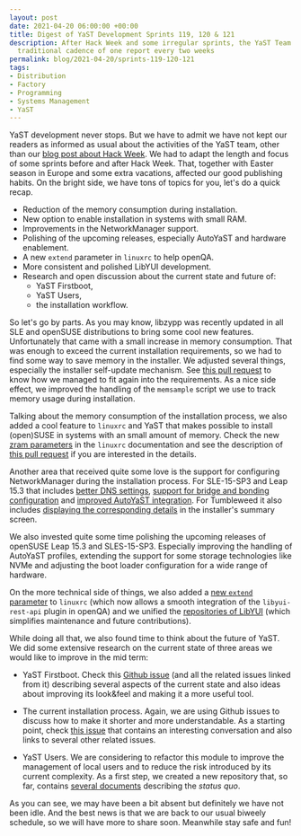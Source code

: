 ```yaml
---
layout: post
date: 2021-04-20 06:00:00 +00:00
title: Digest of YaST Development Sprints 119, 120 & 121
description: After Hack Week and some irregular sprints, the YaST Team is back to restore the
  traditional cadence of one report every two weeks
permalink: blog/2021-04-20/sprints-119-120-121
tags:
- Distribution
- Factory
- Programming
- Systems Management
- YaST
---
```


YaST development never stops. But we have to admit we have not kept our readers as informed as usual
about the activities of the YaST team, other than our [blog post about Hack
Week]({{site.baseurl}}/blog/2021-03-30/hack-week-20). We had to adapt the length and focus of some
sprints before and after Hack Week. That, together with Easter season in Europe and some extra
vacations, affected our good publishing habits. On the bright side, we have tons of topics for you,
let's do a quick recap.

- Reduction of the memory consumption during installation.
- New option to enable installation in systems with small RAM.
- Improvements in the NetworkManager support.
- Polishing of the upcoming releases, especially AutoYaST and hardware enablement.
- A new `extend` parameter in `linuxrc` to help openQA.
- More consistent and polished LibYUI development.
- Research and open discussion about the current state and future of:
  - YaST Firstboot,
  - YaST Users,
  - the installation workflow.

So let's go by parts. As you may know, libzypp was recently updated in all SLE and openSUSE
distributions to bring some cool new features.  Unfortunately that came with a small increase in
memory consumption. That was enough to exceed the current installation requirements, so we had to
find some way to save memory in the installer. We adjusted several things, especially the installer
self-update mechanism. See [this pull request](https://github.com/yast/yast-installation/pull/926)
to know how we managed to fit again into the requirements. As a nice side effect, we improved the
handling of the `memsample` script we use to track memory usage during installation.

Talking about the memory consumption of the installation process, we also added a cool feature to
`linuxrc` and YaST that makes possible to install (open)SUSE in systems with an small amount of
memory. Check the new [zram parameters](https://en.opensuse.org/SDB:Linuxrc#p_zram) in the `linuxrc`
documentation and see the description of [this pull
request](https://github.com/openSUSE/linuxrc/pull/246) if you are interested in the details.

Another area that received quite some love is the support for configuring NetworkManager during
the installation process. For SLE-15-SP3 and Leap 15.3 that includes [better DNS
settings](https://github.com/yast/yast-network/pull/1194), [support for bridge and bonding
configuration](https://github.com/yast/yast-network/pull/1186) and [improved AutoYaST
integration](https://github.com/yast/yast-network/pull/1187). For Tumbleweed it also includes
[displaying the corresponding details](https://github.com/yast/yast-network/pull/1198) in the
installer's summary screen.

We also invested quite some time polishing the upcoming releases of openSUSE Leap 15.3 and
SLES-15-SP3. Especially improving the handling of AutoYaST profiles, extending the support for some
storage technologies like NVMe and adjusting the boot loader configuration for a wide range of
hardware.

On the more technical side of things, we also added a [new `extend`
parameter](https://en.opensuse.org/SDB:Linuxrc#p_extend) to `linuxrc` (which now allows a smooth
integration of the `libyui-rest-api` plugin in openQA) and we unified the [repositories of LibYUI](https://github.com/libyui/libyui) (which simplifies maintenance and future contributions).

While doing all that, we also found time to think about the future of YaST. We did some extensive
research on the current state of three areas we would like to improve in the mid term:

- YaST Firstboot. Check this [Github issue](https://github.com/yast/yast-firstboot/issues/115) (and
  all the related issues linked from it) describing several aspects of the current state and also ideas
  about improving its look&feel and making it a more useful tool.

- The current installation process. Again, we are using Github issues to discuss how to make it
  shorter and more understandable. As a starting point, check [this
  issue](https://github.com/yast/yast-installation/issues/903) that contains an interesting
  conversation and also links to several other related issues.

- YaST Users. We are considering to refactor this module to improve the management of local users
  and to reduce the risk introduced by its current complexity. As a first step, we created a new
  repository that, so far, contains [several
  documents](https://github.com/yast/yast-users-ng/tree/master/doc) describing the _status quo_.

As you can see, we may have been a bit absent but definitely we have not been idle. And the best
news is that we are back to our usual biweely schedule, so we will have more to share soon.
Meanwhile stay safe and fun!
